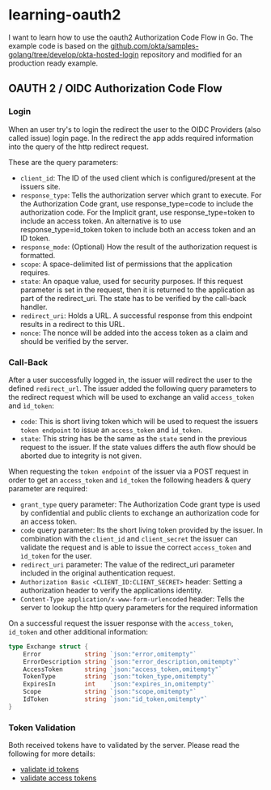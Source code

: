 # learning-oauth2

I want to learn how to use the oauth2 Authorization Code Flow in Go. The example code is based on the [github.com/okta/samples-golang/tree/develop/okta-hosted-login](https://github.com/okta/samples-golang/tree/develop/okta-hosted-login) repository and modified for an production ready example.


## OAUTH 2 / OIDC Authorization Code Flow

### Login

When an user try's to login the redirect the user to the OIDC Providers (also called issue) login page. In the redirect the app adds required information into the query of the http redirect request.

These are the query parameters:

- `client_id`: The ID of the used client which is configured/present at the issuers site.
- `response_type`: Tells the authorization server which grant to execute. For the Authorization Code grant, use response_type=code to include the authorization code. For the Implicit grant, use response_type=token to include an access token. An alternative is to use response_type=id_token token to include both an access token and an ID token.
- `response_mode`: (Optional) How the result of the authorization request is formatted.
- `scope`: A space-delimited list of permissions that the application requires.
- `state`: An opaque value, used for security purposes. If this request parameter is set in the request, then it is returned to the application as part of the redirect_uri. The state has to be verified by the call-back handler.
- `redirect_uri`: Holds a URL. A successful response from this endpoint results in a redirect to this URL.
- `nonce`: The nonce will be added into the access token as a claim and should be verified by the server.

### Call-Back

After a user successfully logged in, the issuer will redirect the user to the defined `redirect_url`. The issuer added the following query parameters to the redirect request which will be used to exchange an valid `access_token` and `ìd_token`:

- `code`: This is short living token which will be used to request the issuers `token endpoint` to issue an `access_token` and `ìd_token`.
- `state`: This string has be the same as the `state` send in the previous request to the issuer. If the state values differs the auth flow should be aborted due to integrity is not given.

When requesting the `token endpoint` of the issuer via a POST request in order to get an `access_token` and `ìd_token` the following headers & query parameter are required:

- `grant_type` query parameter: The Authorization Code grant type is used by confidential and public clients to exchange an authorization code for an access token.
- `code` query parameter: Its the short living token provided by the issuer. In combination with the `client_id` and `client_secret` the issuer can validate the request and is able to issue the correct `access_token` and `ìd_token` for the user.
- `redirect_uri` parameter: The value of the redirect_uri parameter included in the original authentication request.
- `Authorization Basic <CLIENT_ID:CLIENT_SECRET>` header: Setting a authorization header to verify the applications identity.
- `Content-Type application/x-www-form-urlencoded` header: Tells the server to lookup the http query parameters for the required information

On a successful request the issuer response with the `access_token`, `id_token` and other additional information:

```go
type Exchange struct {
	Error            string `json:"error,omitempty"`
	ErrorDescription string `json:"error_description,omitempty"`
	AccessToken      string `json:"access_token,omitempty"`
	TokenType        string `json:"token_type,omitempty"`
	ExpiresIn        int    `json:"expires_in,omitempty"`
	Scope            string `json:"scope,omitempty"`
	IdToken          string `json:"id_token,omitempty"`
}
```

### Token Validation

Both received tokens have to validated by the server. Please read the following for more details:

- [validate id tokens](https://auth0.com/docs/tokens/id-tokens/validate-id-tokens)
- [validate access tokens](https://auth0.com/docs/tokens/access-tokens/validate-access-tokens)

